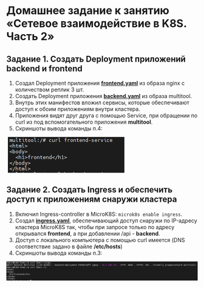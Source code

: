 # Домашнее задание к занятию «Сетевое взаимодействие в K8S. Часть 2»

## Задание 1. Создать Deployment приложений backend и frontend
1. Создал Deployment приложения [**frontend.yaml**](https://github.com/Granit16/Netology/blob/main/netology/kubernetes/05/yaml/frontend.yaml) из образа nginx с количеством реплик 3 шт.
2. Создать Deployment приложения [**backend.yaml**](https://github.com/Granit16/Netology/blob/main/netology/kubernetes/05/yaml/backend.yaml) из образа multitool.
3. Внутрь этих манифестов вложил сервисы, которые обеспечивают доступ к обоим приложениям внутри кластера.
4. Приложения видят друг друга с помощью Service, при обращении по curl из под вспомогательного приложения **multitool**.
5. Скриншоты вывода команды п.4:
   
![](https://github.com/Granit16/Netology/blob/main/netology/kubernetes/05/pics/curl.png)
   


    

## Задание 2. Создать Ingress и обеспечить доступ к приложениям снаружи кластера
1. Включил Ingress-controller в MicroK8S: ```microk8s enable ingress```.
2. Создал [**ingress.yaml**](https://github.com/Granit16/Netology/blob/main/netology/kubernetes/05/yaml/ingress.yaml), обеспечивающий доступ снаружи по IP-адресу кластера MicroK8S так, чтобы при запросе только по адресу открывался **frontend**, а при добавлении /api - **backend**.
3. Доступ с локального компьютера с помощью curl имеется (DNS соответствие задано в файле **/etc/hosts**)
4. Скриншоты вывода команды п.3:
   
![](https://github.com/Granit16/Netology/blob/main/netology/kubernetes/05/pics/curl_local.png)
